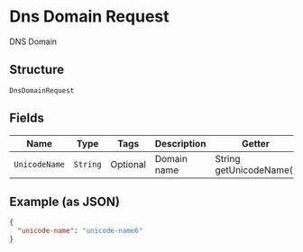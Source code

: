 
# Dns Domain Request

DNS Domain

## Structure

`DnsDomainRequest`

## Fields

| Name | Type | Tags | Description | Getter | Setter |
|  --- | --- | --- | --- | --- | --- |
| `UnicodeName` | `String` | Optional | Domain name | String getUnicodeName() | setUnicodeName(String unicodeName) |

## Example (as JSON)

```json
{
  "unicode-name": "unicode-name6"
}
```

